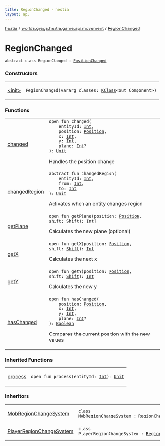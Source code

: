 ```yaml
---
title: RegionChanged - hestia
layout: api
---
```


<div class='api-docs-breadcrumbs'><a href="../../index.html">hestia</a> / <a href="../index.html">worlds.gregs.hestia.game.api.movement</a> / <a href="./index.html">RegionChanged</a></div>

# RegionChanged

<div class="signature"><code><span class="keyword">abstract</span> <span class="keyword">class </span><span class="identifier">RegionChanged</span>&nbsp;<span class="symbol">:</span>&nbsp;<a href="../-position-changed/index.html"><span class="identifier">PositionChanged</span></a></code></div>

### Constructors

<table class="api-docs-table">
<tbody>
<tr>
<td markdown="1">

<a href="-init-.html">&lt;init&gt;</a>


</td>
<td markdown="1">
<div class="signature"><code><span class="identifier">RegionChanged</span><span class="symbol">(</span><span class="keyword">vararg</span> <span class="parameterName" id="worlds.gregs.hestia.game.api.movement.RegionChanged$<init>(kotlin.Array((kotlin.reflect.KClass((com.artemis.Component)))))/classes">classes</span><span class="symbol">:</span>&nbsp;<a href="https://kotlinlang.org/api/latest/jvm/stdlib/kotlin.reflect/-k-class/index.html"><span class="identifier">KClass</span></a><span class="symbol">&lt;</span><span class="keyword">out</span>&nbsp;<span class="identifier">Component</span><span class="symbol">&gt;</span><span class="symbol">)</span></code></div>

</td>
</tr>
</tbody>
</table>

### Functions

<table class="api-docs-table">
<tbody>
<tr>
<td markdown="1">

<a href="changed.html">changed</a>


</td>
<td markdown="1">
<div class="signature"><code><span class="keyword">open</span> <span class="keyword">fun </span><span class="identifier">changed</span><span class="symbol">(</span><br/>&nbsp;&nbsp;&nbsp;&nbsp;<span class="parameterName" id="worlds.gregs.hestia.game.api.movement.RegionChanged$changed(kotlin.Int, worlds.gregs.hestia.game.plugins.core.components.map.Position, kotlin.Int, kotlin.Int, kotlin.Int)/entityId">entityId</span><span class="symbol">:</span>&nbsp;<a href="https://kotlinlang.org/api/latest/jvm/stdlib/kotlin/-int/index.html"><span class="identifier">Int</span></a><span class="symbol">, </span><br/>&nbsp;&nbsp;&nbsp;&nbsp;<span class="parameterName" id="worlds.gregs.hestia.game.api.movement.RegionChanged$changed(kotlin.Int, worlds.gregs.hestia.game.plugins.core.components.map.Position, kotlin.Int, kotlin.Int, kotlin.Int)/position">position</span><span class="symbol">:</span>&nbsp;<a href="../../worlds.gregs.hestia.game.plugins.core.components.map/-position/index.html"><span class="identifier">Position</span></a><span class="symbol">, </span><br/>&nbsp;&nbsp;&nbsp;&nbsp;<span class="parameterName" id="worlds.gregs.hestia.game.api.movement.RegionChanged$changed(kotlin.Int, worlds.gregs.hestia.game.plugins.core.components.map.Position, kotlin.Int, kotlin.Int, kotlin.Int)/x">x</span><span class="symbol">:</span>&nbsp;<a href="https://kotlinlang.org/api/latest/jvm/stdlib/kotlin/-int/index.html"><span class="identifier">Int</span></a><span class="symbol">, </span><br/>&nbsp;&nbsp;&nbsp;&nbsp;<span class="parameterName" id="worlds.gregs.hestia.game.api.movement.RegionChanged$changed(kotlin.Int, worlds.gregs.hestia.game.plugins.core.components.map.Position, kotlin.Int, kotlin.Int, kotlin.Int)/y">y</span><span class="symbol">:</span>&nbsp;<a href="https://kotlinlang.org/api/latest/jvm/stdlib/kotlin/-int/index.html"><span class="identifier">Int</span></a><span class="symbol">, </span><br/>&nbsp;&nbsp;&nbsp;&nbsp;<span class="parameterName" id="worlds.gregs.hestia.game.api.movement.RegionChanged$changed(kotlin.Int, worlds.gregs.hestia.game.plugins.core.components.map.Position, kotlin.Int, kotlin.Int, kotlin.Int)/plane">plane</span><span class="symbol">:</span>&nbsp;<a href="https://kotlinlang.org/api/latest/jvm/stdlib/kotlin/-int/index.html"><span class="identifier">Int</span></a><span class="symbol">?</span><br/><span class="symbol">)</span><span class="symbol">: </span><a href="https://kotlinlang.org/api/latest/jvm/stdlib/kotlin/-unit/index.html"><span class="identifier">Unit</span></a></code></div>

Handles the position change


</td>
</tr>
<tr>
<td markdown="1">

<a href="changed-region.html">changedRegion</a>


</td>
<td markdown="1">
<div class="signature"><code><span class="keyword">abstract</span> <span class="keyword">fun </span><span class="identifier">changedRegion</span><span class="symbol">(</span><br/>&nbsp;&nbsp;&nbsp;&nbsp;<span class="parameterName" id="worlds.gregs.hestia.game.api.movement.RegionChanged$changedRegion(kotlin.Int, kotlin.Int, kotlin.Int)/entityId">entityId</span><span class="symbol">:</span>&nbsp;<a href="https://kotlinlang.org/api/latest/jvm/stdlib/kotlin/-int/index.html"><span class="identifier">Int</span></a><span class="symbol">, </span><br/>&nbsp;&nbsp;&nbsp;&nbsp;<span class="parameterName" id="worlds.gregs.hestia.game.api.movement.RegionChanged$changedRegion(kotlin.Int, kotlin.Int, kotlin.Int)/from">from</span><span class="symbol">:</span>&nbsp;<a href="https://kotlinlang.org/api/latest/jvm/stdlib/kotlin/-int/index.html"><span class="identifier">Int</span></a><span class="symbol">, </span><br/>&nbsp;&nbsp;&nbsp;&nbsp;<span class="parameterName" id="worlds.gregs.hestia.game.api.movement.RegionChanged$changedRegion(kotlin.Int, kotlin.Int, kotlin.Int)/to">to</span><span class="symbol">:</span>&nbsp;<a href="https://kotlinlang.org/api/latest/jvm/stdlib/kotlin/-int/index.html"><span class="identifier">Int</span></a><br/><span class="symbol">)</span><span class="symbol">: </span><a href="https://kotlinlang.org/api/latest/jvm/stdlib/kotlin/-unit/index.html"><span class="identifier">Unit</span></a></code></div>

Activates when an entity changes region


</td>
</tr>
<tr>
<td markdown="1">

<a href="get-plane.html">getPlane</a>


</td>
<td markdown="1">
<div class="signature"><code><span class="keyword">open</span> <span class="keyword">fun </span><span class="identifier">getPlane</span><span class="symbol">(</span><span class="parameterName" id="worlds.gregs.hestia.game.api.movement.RegionChanged$getPlane(worlds.gregs.hestia.game.plugins.core.components.map.Position, worlds.gregs.hestia.game.api.movement.Shift)/position">position</span><span class="symbol">:</span>&nbsp;<a href="../../worlds.gregs.hestia.game.plugins.core.components.map/-position/index.html"><span class="identifier">Position</span></a><span class="symbol">, </span><span class="parameterName" id="worlds.gregs.hestia.game.api.movement.RegionChanged$getPlane(worlds.gregs.hestia.game.plugins.core.components.map.Position, worlds.gregs.hestia.game.api.movement.Shift)/shift">shift</span><span class="symbol">:</span>&nbsp;<a href="../-shift/index.html"><span class="identifier">Shift</span></a><span class="symbol">)</span><span class="symbol">: </span><a href="https://kotlinlang.org/api/latest/jvm/stdlib/kotlin/-int/index.html"><span class="identifier">Int</span></a><span class="symbol">?</span></code></div>

Calculates the new plane (optional)


</td>
</tr>
<tr>
<td markdown="1">

<a href="get-x.html">getX</a>


</td>
<td markdown="1">
<div class="signature"><code><span class="keyword">open</span> <span class="keyword">fun </span><span class="identifier">getX</span><span class="symbol">(</span><span class="parameterName" id="worlds.gregs.hestia.game.api.movement.RegionChanged$getX(worlds.gregs.hestia.game.plugins.core.components.map.Position, worlds.gregs.hestia.game.api.movement.Shift)/position">position</span><span class="symbol">:</span>&nbsp;<a href="../../worlds.gregs.hestia.game.plugins.core.components.map/-position/index.html"><span class="identifier">Position</span></a><span class="symbol">, </span><span class="parameterName" id="worlds.gregs.hestia.game.api.movement.RegionChanged$getX(worlds.gregs.hestia.game.plugins.core.components.map.Position, worlds.gregs.hestia.game.api.movement.Shift)/shift">shift</span><span class="symbol">:</span>&nbsp;<a href="../-shift/index.html"><span class="identifier">Shift</span></a><span class="symbol">)</span><span class="symbol">: </span><a href="https://kotlinlang.org/api/latest/jvm/stdlib/kotlin/-int/index.html"><span class="identifier">Int</span></a></code></div>

Calculates the next x


</td>
</tr>
<tr>
<td markdown="1">

<a href="get-y.html">getY</a>


</td>
<td markdown="1">
<div class="signature"><code><span class="keyword">open</span> <span class="keyword">fun </span><span class="identifier">getY</span><span class="symbol">(</span><span class="parameterName" id="worlds.gregs.hestia.game.api.movement.RegionChanged$getY(worlds.gregs.hestia.game.plugins.core.components.map.Position, worlds.gregs.hestia.game.api.movement.Shift)/position">position</span><span class="symbol">:</span>&nbsp;<a href="../../worlds.gregs.hestia.game.plugins.core.components.map/-position/index.html"><span class="identifier">Position</span></a><span class="symbol">, </span><span class="parameterName" id="worlds.gregs.hestia.game.api.movement.RegionChanged$getY(worlds.gregs.hestia.game.plugins.core.components.map.Position, worlds.gregs.hestia.game.api.movement.Shift)/shift">shift</span><span class="symbol">:</span>&nbsp;<a href="../-shift/index.html"><span class="identifier">Shift</span></a><span class="symbol">)</span><span class="symbol">: </span><a href="https://kotlinlang.org/api/latest/jvm/stdlib/kotlin/-int/index.html"><span class="identifier">Int</span></a></code></div>

Calculates the new y


</td>
</tr>
<tr>
<td markdown="1">

<a href="has-changed.html">hasChanged</a>


</td>
<td markdown="1">
<div class="signature"><code><span class="keyword">open</span> <span class="keyword">fun </span><span class="identifier">hasChanged</span><span class="symbol">(</span><br/>&nbsp;&nbsp;&nbsp;&nbsp;<span class="parameterName" id="worlds.gregs.hestia.game.api.movement.RegionChanged$hasChanged(worlds.gregs.hestia.game.plugins.core.components.map.Position, kotlin.Int, kotlin.Int, kotlin.Int)/position">position</span><span class="symbol">:</span>&nbsp;<a href="../../worlds.gregs.hestia.game.plugins.core.components.map/-position/index.html"><span class="identifier">Position</span></a><span class="symbol">, </span><br/>&nbsp;&nbsp;&nbsp;&nbsp;<span class="parameterName" id="worlds.gregs.hestia.game.api.movement.RegionChanged$hasChanged(worlds.gregs.hestia.game.plugins.core.components.map.Position, kotlin.Int, kotlin.Int, kotlin.Int)/x">x</span><span class="symbol">:</span>&nbsp;<a href="https://kotlinlang.org/api/latest/jvm/stdlib/kotlin/-int/index.html"><span class="identifier">Int</span></a><span class="symbol">, </span><br/>&nbsp;&nbsp;&nbsp;&nbsp;<span class="parameterName" id="worlds.gregs.hestia.game.api.movement.RegionChanged$hasChanged(worlds.gregs.hestia.game.plugins.core.components.map.Position, kotlin.Int, kotlin.Int, kotlin.Int)/y">y</span><span class="symbol">:</span>&nbsp;<a href="https://kotlinlang.org/api/latest/jvm/stdlib/kotlin/-int/index.html"><span class="identifier">Int</span></a><span class="symbol">, </span><br/>&nbsp;&nbsp;&nbsp;&nbsp;<span class="parameterName" id="worlds.gregs.hestia.game.api.movement.RegionChanged$hasChanged(worlds.gregs.hestia.game.plugins.core.components.map.Position, kotlin.Int, kotlin.Int, kotlin.Int)/plane">plane</span><span class="symbol">:</span>&nbsp;<a href="https://kotlinlang.org/api/latest/jvm/stdlib/kotlin/-int/index.html"><span class="identifier">Int</span></a><span class="symbol">?</span><br/><span class="symbol">)</span><span class="symbol">: </span><a href="https://kotlinlang.org/api/latest/jvm/stdlib/kotlin/-boolean/index.html"><span class="identifier">Boolean</span></a></code></div>

Compares the current position with the new values


</td>
</tr>
</tbody>
</table>

### Inherited Functions

<table class="api-docs-table">
<tbody>
<tr>
<td markdown="1">

<a href="../-position-changed/process.html">process</a>


</td>
<td markdown="1">
<div class="signature"><code><span class="keyword">open</span> <span class="keyword">fun </span><span class="identifier">process</span><span class="symbol">(</span><span class="parameterName" id="worlds.gregs.hestia.game.api.movement.PositionChanged$process(kotlin.Int)/entityId">entityId</span><span class="symbol">:</span>&nbsp;<a href="https://kotlinlang.org/api/latest/jvm/stdlib/kotlin/-int/index.html"><span class="identifier">Int</span></a><span class="symbol">)</span><span class="symbol">: </span><a href="https://kotlinlang.org/api/latest/jvm/stdlib/kotlin/-unit/index.html"><span class="identifier">Unit</span></a></code></div>

</td>
</tr>
</tbody>
</table>

### Inheritors

<table class="api-docs-table">
<tbody>
<tr>
<td markdown="1">

<a href="../../worlds.gregs.hestia.game.plugins.mob.systems.region/-mob-region-change-system/index.html">MobRegionChangeSystem</a>


</td>
<td markdown="1">
<div class="signature"><code><span class="keyword">class </span><span class="identifier">MobRegionChangeSystem</span>&nbsp;<span class="symbol">:</span>&nbsp;<a href="./index.html"><span class="identifier">RegionChanged</span></a></code></div>

</td>
</tr>
<tr>
<td markdown="1">

<a href="../../worlds.gregs.hestia.game.plugins.player.systems.region/-player-region-change-system/index.html">PlayerRegionChangeSystem</a>


</td>
<td markdown="1">
<div class="signature"><code><span class="keyword">class </span><span class="identifier">PlayerRegionChangeSystem</span>&nbsp;<span class="symbol">:</span>&nbsp;<a href="./index.html"><span class="identifier">RegionChanged</span></a></code></div>

</td>
</tr>
</tbody>
</table>
